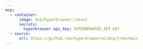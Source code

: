 ```yaml
---
mcp:
  - container:
      image: mcp/hyperbrowser:latest
      secrets:
        hyperbrowser.api_key: HYPERBROWSER_API_KEY
  - source:
      url: https://github.com/hyperbrowserai/mcp/tree/main
---
```

